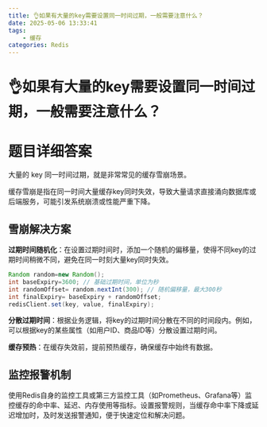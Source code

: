 ```yaml
---
title: 👌如果有大量的key需要设置同一时间过期，一般需要注意什么？
date: 2025-05-06 13:33:41
tags:
	- 缓存
categories: Redis
---
```


# 👌如果有大量的key需要设置同一时间过期，一般需要注意什么？

# 题目详细答案
大量的 key 同一时间过期，就是非常常见的缓存雪崩场景。

缓存雪崩是指在同一时间大量缓存key同时失效，导致大量请求直接涌向数据库或后端服务，可能引发系统崩溃或性能严重下降。

## 雪崩解决方案
**过期时间随机化**：在设置过期时间时，添加一个随机的偏移量，使得不同key的过期时间稍微不同，避免在同一时刻大量key同时失效。

```java
Random random=new Random();
int baseExpiry=3600; // 基础过期时间，单位为秒
int randomOffset= random.nextInt(300); // 随机偏移量，最大300秒
int finalExpiry= baseExpiry + randomOffset;
redisClient.set(key, value, finalExpiry);
```

**分散过期时间**：根据业务逻辑，将key的过期时间分散在不同的时间段内。例如，可以根据key的某些属性（如用户ID、商品ID等）分散设置过期时间。

**缓存预热**：在缓存失效前，提前预热缓存，确保缓存中始终有数据。

## 监控报警机制
使用Redis自身的监控工具或第三方监控工具（如Prometheus、Grafana等）监控缓存的命中率、延迟、内存使用等指标。设置报警规则，当缓存命中率下降或延迟增加时，及时发送报警通知，便于快速定位和解决问题。
